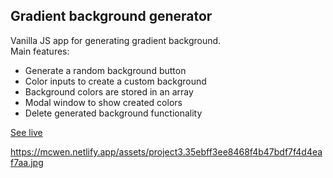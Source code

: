 ## Gradient background generator

Vanilla JS app for generating gradient background.<br>
Main features:
* Generate a random background button
* Color inputs to create a custom background
* Background colors are stored in an array
* Modal window to show created colors
* Delete generated background functionality

[See live](https://miloszcwen.github.io/gradientGenerator/)

https://mcwen.netlify.app/assets/project3.35ebff3ee8468f4b47bdf7f4d4eaf7aa.jpg
